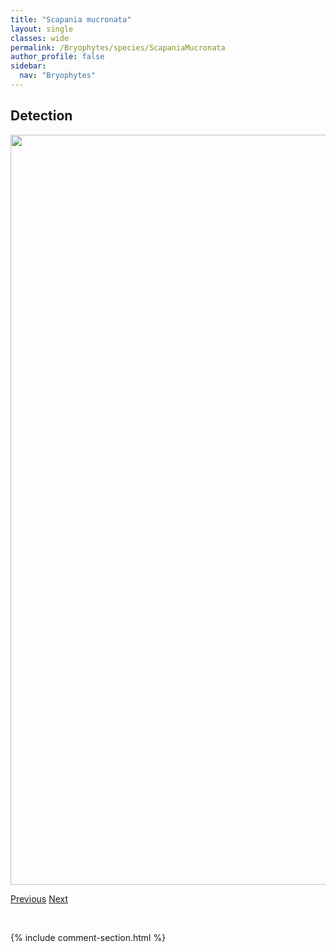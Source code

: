 ```yaml
---
title: "Scapania mucronata"
layout: single
classes: wide
permalink: /Bryophytes/species/ScapaniaMucronata
author_profile: false
sidebar:
  nav: "Bryophytes"
---
```


<h2>Detection</h2>

<a href="https://drive.google.com/uc?export=view&id=1plqJueFSuxo40L2qZxo1wNhVpfv8WWmb">
<img src="https://drive.google.com/uc?export=view&id=1plqJueFSuxo40L2qZxo1wNhVpfv8WWmb" height = "1200" width = "800">
</a>


<a href="/DevelopmentWebsite/Bryophytes/species/ScapaniaDegenii" class="pagination--pager" title="Scapania degenii">Previous</a> <a href="/DevelopmentWebsite/Bryophytes/species/ScapaniaPaludicola" class="pagination--pager" title="Scapania paludicola">Next</a>

<p>&nbsp;</p>

{% include comment-section.html %}
